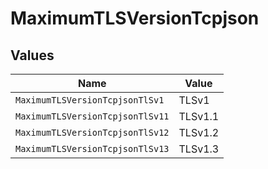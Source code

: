 # MaximumTLSVersionTcpjson


## Values

| Name                             | Value                            |
| -------------------------------- | -------------------------------- |
| `MaximumTLSVersionTcpjsonTlSv1`  | TLSv1                            |
| `MaximumTLSVersionTcpjsonTlSv11` | TLSv1.1                          |
| `MaximumTLSVersionTcpjsonTlSv12` | TLSv1.2                          |
| `MaximumTLSVersionTcpjsonTlSv13` | TLSv1.3                          |